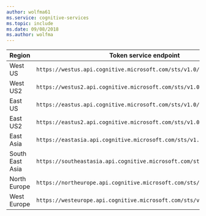 ```yaml
---
author: wolfma61
ms.service: cognitive-services
ms.topic: include
ms.date: 09/08/2018
ms.author: wolfma
---
```


Region|	Token service endpoint
-|-
West US|	`https://westus.api.cognitive.microsoft.com/sts/v1.0/issueToken`
West US2|	`https://westus2.api.cognitive.microsoft.com/sts/v1.0/issueToken`
East US|	`https://eastus.api.cognitive.microsoft.com/sts/v1.0/issueToken`
East US2|	`https://eastus2.api.cognitive.microsoft.com/sts/v1.0/issueToken`
East Asia|	`https://eastasia.api.cognitive.microsoft.com/sts/v1.0/issueToken`
South East Asia|	`https://southeastasia.api.cognitive.microsoft.com/sts/v1.0/issueToken`
North Europe|	`https://northeurope.api.cognitive.microsoft.com/sts/v1.0/issueToken`
West Europe|	`https://westeurope.api.cognitive.microsoft.com/sts/v1.0/issueToken`
